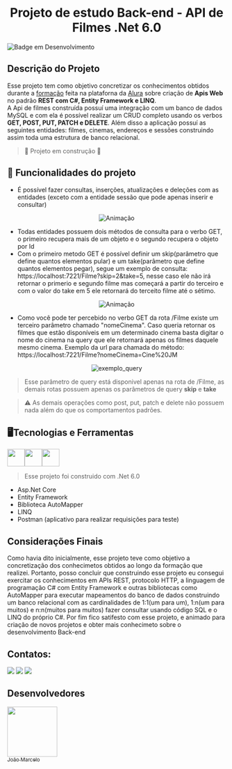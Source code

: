<h1 align="center"> Projeto de estudo Back-end - API de Filmes .Net 6.0</h1>

![Badge em Desenvolvimento](http://img.shields.io/static/v1?label=STATUS&message=EM%20DESENVOLVIMENTO&color=GREEN&style=for-the-badge)<br>

## Descrição do Projeto
Esse projeto tem como objetivo concretizar os conhecimentos obtidos durante a <a href="https://cursos.alura.com.br/degree/certificate/fcb47a19-1333-4bb4-8018-cb34e97da9c3?lang=pt_BR">formação</a> feita na plataforna da <a href="https://www.alura.com.br/">Alura</a> sobre criação de **Apis Web** no padrão **REST com C#, Entity Framework e LINQ**.<br>
A Api de filmes construída possuí uma integração com um banco de dados MySQL e com ela é possível realizar um CRUD completo usando os verbos **GET, POST, PUT, PATCH e DELETE**. Além disso a aplicação possuí as seguintes entidades: filmes, cinemas, endereços e sessões construindo assim toda uma estrutura de banco relacional.

> :construction: Projeto em construção :construction:

## :hammer: Funcionalidades do projeto
- É possível fazer consultas, inserções, atualizações e deleções com as entidades (exceto com a entidade sessão que pode apenas inserir e consultar)
<div align="center">

![Animação](https://github.com/Joao-Marcelo-B/Filmes-Api/assets/113398296/2ac8d966-feac-4be8-9bb2-a66eaec6cc79)

</div>

- Todas entidades possuem dois métodos de consulta para o verbo GET, o primeiro recupera mais de um objeto e o segundo recupera o objeto por Id
- Com o primeiro metodo GET é possível definir um skip(parâmetro que define quantos elementos pular) e um take(parâmetro que define quantos elementos pegar), segue um exemplo de consulta: https://localhost:7221/Filme?skip=2&take=5, nesse caso ele não irá retornar o primerio e segundo filme mas começará a partir do terceiro e com o valor do take em 5 ele retornará do terceito filme até o sétimo.
<div align="center">
  
![Animação](https://github.com/Joao-Marcelo-B/Filmes-Api/assets/113398296/529490e3-7cb5-4140-b196-70faf3183754)

</div>

- Como você pode ter percebido no verbo GET da rota /Filme existe um terceiro parâmetro chamado "nomeCinema". Caso queria retornar os filmes que estão disponíveis em um determinado cinema basta digitar o nome do cinema na query que ele retornará apenas os filmes daquele mesmo cinema. Exemplo da url para chamada do método: https://localhost:7221/Filme?nomeCinema=Cine%20JM
<div align="center">

![exemplo_query](https://github.com/Joao-Marcelo-B/Filmes-Api/assets/113398296/2b761e91-1abb-441d-a4b2-4f01f49cb097)

</div>

> Esse parâmetro de query está disponivel apenas na rota de /Filme, as demais rotas possuem apenas os parâmetros de query **skip** e **take**

> ⚠️ As demais operações como post, put, patch e delete não possuem nada além do que os comportamentos padrões. 

## 🖥️Tecnologias e Ferramentas

<img width="40px" src="https://cdn.jsdelivr.net/gh/devicons/devicon/icons/dot-net/dot-net-plain-wordmark.svg" /><img width="40px" src="https://cdn.jsdelivr.net/gh/devicons/devicon/icons/csharp/csharp-original.svg" /><img width="40px" src="https://cdn.jsdelivr.net/gh/devicons/devicon/icons/mysql/mysql-original-wordmark.svg" />

> Esse projeto foi construido com .Net 6.0

- Asp.Net Core
- Entity Framework
- Biblioteca AutoMapper
- LINQ
- Postman (aplicativo para realizar requisições para teste)

## Considerações Finais
Como havia dito inicialmente, esse projeto teve como objetivo a concretização dos conhecimetos obtidos ao longo da formação que realizei. Portanto, posso concluir que construindo esse projeto eu consegui exercitar os conhecimentos em APIs REST, protocolo HTTP, a linguagem de programação C# com Entity Framework e outras bibliotecas como AutoMapper para executar mapeamentos do banco de dados construindo um banco relacional com as cardinalidades de 1:1(um para um), 1:n(um para muitos) e n:n(muitos para muitos) fazer consultar usando código SQL e o LINQ do próprio C#. Por fim fico satifesto com esse projeto, e animado para criação de novos projetos e obter mais conhecimeto sobre o desenvolvimento Back-end

## Contatos:

<div>
<a href="https://www.linkedin.com/in/joao-marcelo-b-narciso/" target="_blank"><img src="https://img.shields.io/badge/-LinkedIn-%230077B5?style=for-the-badge&logo=linkedin&logoColor=white" target="_blank"></a>   
<a href="https://instagram.com/joao_marcelo_79/" target="_blank"><img src="https://img.shields.io/badge/-Instagram-%23E4405F?style=for-the-badge&logo=instagram&logoColor=white" target="_blank"></a>
<a href = "mailto: joaomarcelobn157@hotmail.com "><img src="https://img.shields.io/badge/-Hotmail-%230077B5?style=for-the-badge&logo=microsoft-outlook&logoColor=white&link=mailto" target="_blank"></a>
</div>

## Desenvolvedores

[<img src="https://avatars.githubusercontent.com/u/113398296?v=4" width=115><br><sub>João Marcelo</sub>](https://github.com/Joao-Marcelo-B)
